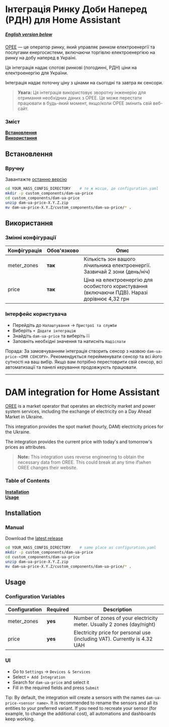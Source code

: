 # Інтеграція Ринку Доби Наперед (РДН) для Home Assistant

##### [English version below](#dam-integration-for-home-assistant)

[ОРЕЕ](https://www.oree.com.ua/) — це оператор ринку, який управляє ринком електроенергії та послугами енергосистеми, включаючи торгівлю електроенергією на ринку на добу наперед в Україні.

Ця інтеграція надає спотові ринкові (погодинні, РДН) ціни на електроенергію для України.

Інтеграція надає поточну ціну з цінами на сьогодні та завтра як сенсори.

> **Увага:** Ця інтеграція використовує зворотну інженерію для отримання необхідних даних з ОРЕЕ. Це може перестати працювати в будь-який момент, якщо/коли ОРЕЕ змінить свій веб-сайт.

### Зміст
**[Встановлення](#встановлення)**<br>
**[Використання](#використання)**<br>

## Встановлення

### Вручну
Завантажте [останню версію](https://github.com/SqrTT/dam-ua-price/releases)

```bash
cd YOUR_HASS_CONFIG_DIRECTORY    # те ж місце, де configuration.yaml
mkdir -p custom_components/dam-ua-price
cd custom_components/dam-ua-price
unzip dam-ua-price-X.Y.Z.zip
mv dam-ua-price-X.Y.Z/custom_components/dam-ua-price/* .
```

## Використання

### Змінні конфігурації
| Конфігурація         | Обов'язково | Опис                          |
|----------------------| ----------- | ----------------------------- |
| meter_zones          | **так**     | Кількість зон вашого лічильника електроенергії. Зазвичай 2 зони (день/ніч) |
| price                | **так**     | Ціна на електроенергію для особистого користування (включаючи ПДВ). Наразі дорівнює 4,32 грн |

### Інтерфейс користувача
- Перейдіть до `Налаштування` -> `Пристрої та служби`
- Виберіть `+ Додати інтеграцію`
- Знайдіть `dam-ua-price` та виберіть її
- Заповніть необхідні значення та натисніть `Надіслати`

Порада: За замовчуванням інтеграція створить сенсор з назвою `dam-ua-price-<ІМЯ СЕНСОРУ>`. Рекомендується перейменувати сенсор та всі його сутності на ваш вибір. Якщо вам потрібно перестоврити свій сенсор, всі автоматизації та панелі керування продовжують працювати.


----


# DAM integration for Home Assistant

[OREE](https://www.oree.com.ua/) is a market operator that operates an electricity market and power system services, including the exchange of electricity on a Day Ahead Market in Ukraine.

This integration provides the spot market (hourly, DAM) electricity prices for the Ukraine.

The integration provides the current price with today's and tomorrow's prices as attributes.


> **Note:** This integration uses reverse engineering to obtain the necessary data from OREE. This could break at any time if\when OREE changes their website. 

### Table of Contents
**[Installation](#installation)**<br>
**[Usage](#usage)**<br>


## Installation


### Manual
Download the [latest release](https://github.com/SqrTT/dam-ua-price/releases)

```bash
cd YOUR_HASS_CONFIG_DIRECTORY    # same place as configuration.yaml
mkdir -p custom_components/dam-ua-price
cd custom_components/dam-ua-price
unzip dam-ua-price-X.Y.Z.zip
mv dam-ua-price-X.Y.Z/custom_components/dam-ua-price/* .
```

## Usage

### Configuration Variables
| Configuration        | Required | Description                   |
|----------------------| -------- | ----------------------------- |
| meter_zones          | **yes**  | Number of zones of your electricity meter. Usually 2 zones (day/night) |
| price                | **yes**  | Electricity price for personal use (including VAT). Currently is 4.32 UAH|

### UI
- Go to `Settings` -> `Devices & Services`
- Select `+ Add Integration`
- Search for `dam-ua-price` and select it
- Fill in the required fields and press `Submit`

Tip: By default, the integration will create a sensors with the names `dam-ua-price-<sensor name>`. It is recommended to rename the sensors and all its entities to your preferred variant. If you need to recreate your sensor (for example, to change the additional cost), all automations and dashboards keep working.

